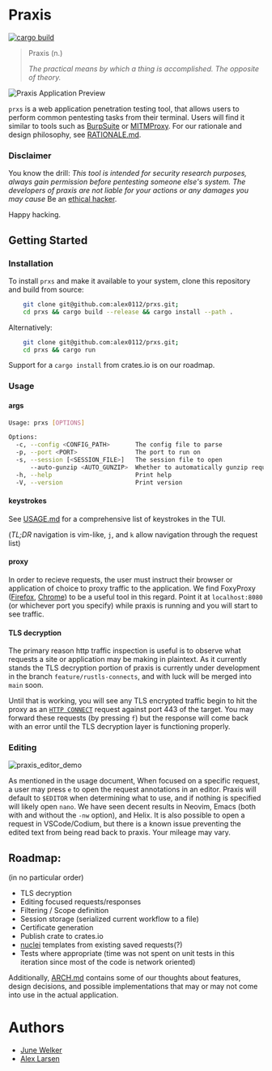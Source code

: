 # Praxis
[![cargo build](https://github.com/alex0112/prxs/actions/workflows/rust.yml/badge.svg)](https://github.com/alex0112/prxs/actions/workflows/rust.yml)
> Praxis (n.) 
> 
> *The practical means by which a thing is accomplished. The opposite of theory.*

![Praxis Application Preview](https://github.com/alex0112/prxs/assets/7142972/8f9c6b83-32ed-43f8-984b-67809bd0a3fe)

`prxs` is a web application penetration testing tool, that allows users to perform common pentesting tasks from their terminal. Users will find it similar to tools such as [BurpSuite](https://portswigger.net/burp) or [MITMProxy](https://mitmproxy.org/). For our rationale and design philosophy, see [RATIONALE.md](https://github.com/alex0112/prxs/blob/main/RATIONALE.md).

### Disclaimer
You know the drill: *This tool is intended for security research purposes, always gain permission before pentesting someone else's system. The developers of praxis are not liable for your actions or any damages you may cause* Be an [ethical hacker](https://www.synopsys.com/glossary/what-is-ethical-hacking.html#B).

Happy hacking.

## Getting Started

### Installation
To install `prxs` and make it available to your system, clone this repository and build from source:
```bash
    git clone git@github.com:alex0112/prxs.git;
    cd prxs && cargo build --release && cargo install --path .
```

Alternatively:

```bash
    git clone git@github.com:alex0112/prxs.git;
    cd prxs && cargo run
```

Support for a `cargo install` from crates.io is on our roadmap.

### Usage

#### args
```bash
Usage: prxs [OPTIONS]

Options:
  -c, --config <CONFIG_PATH>       The config file to parse
  -p, --port <PORT>                The port to run on
  -s, --session [<SESSION_FILE>]   The session file to open
      --auto-gunzip <AUTO_GUNZIP>  Whether to automatically gunzip request responses [possible values: true, false]
  -h, --help                       Print help
  -V, --version                    Print version
```

#### keystrokes
See [USAGE.md](https://github.com/alex0112/prxs/blob/main/USAGE.md) for a comprehensive list of keystrokes in the TUI.

(*TL;DR* navigation is vim-like, `j`, and `k` allow navigation through the request list)

#### proxy
In order to recieve requests, the user must instruct their browser or application of choice to proxy traffic to the application. We find FoxyProxy ([Firefox](https://addons.mozilla.org/en-US/firefox/addon/foxyproxy-standard/), [Chrome](https://chromewebstore.google.com/detail/foxyproxy/gcknhkkoolaabfmlnjonogaaifnjlfnp?pli=1)) to be a useful tool in this regard. Point it at `localhost:8080` (or whichever port you specify) while praxis is running and you will start to see traffic.

#### TLS decryption
The primary reason http traffic inspection is useful is to observe what requests a site or application may be making in plaintext. As it currently stands the TLS decryption portion of praxis is currently under development in the branch `feature/rustls-connects`, and with luck will be merged into `main` soon. 

Until that is working, you will see any TLS encrypted traffic begin to hit the proxy as an [`HTTP CONNECT`](https://developer.mozilla.org/en-US/docs/Web/HTTP/Methods/CONNECT) request against port 443 of the target. You may forward these requests (by pressing `f`) but the response will come back with an error until the TLS decryption layer is functioning properly.

### Editing
![praxis_editor_demo](https://github.com/alex0112/prxs/assets/7142972/1dbc1579-c111-4c03-970d-e7e8ea8bb801)

As mentioned in the usage document, When focused on a specific request, a user may press `e` to open the request annotations in an editor. Praxis will default to `$EDITOR` when determining what to use, and if nothing is specified will likely open `nano`. We have seen decent results in Neovim, Emacs (both with and without the `-nw` option), and Helix. It is also possible to open a request in VSCode/Codium, but there is a known issue preventing the edited text from being read back to praxis. Your mileage may vary.

## Roadmap:
(in no particular order)

- TLS decryption
- Editing focused requests/responses
- Filtering / Scope definition
- Session storage (serialized current workflow to a file)
- Certificate generation
- Publish crate to crates.io
- [nuclei](https://github.com/projectdiscovery/nuclei) templates from existing saved requests(?)
- Tests where appropriate (time was not spent on unit tests in this iteration since most of the code is network oriented)

Additionally, [ARCH.md](https://github.com/alex0112/prxs/blob/main/ARCH.md) contains some of our thoughts about features, design decisions, and possible implementations that may or may not come into use in the actual application.

# Authors

- [June Welker](github.com/itsjunetime)
- [Alex Larsen](github.com/alex0112)
